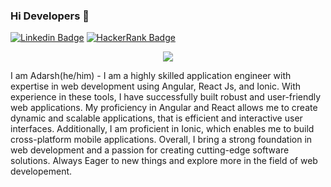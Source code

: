 ### Hi Developers 👋
[![Linkedin Badge](https://img.shields.io/badge/-AdarshShukla-blue?style=flat-square&logo=Linkedin&logoColor=white&link=https://www.linkedin.com/in/adarsh-shukla-6537a31b4/)](https://www.linkedin.com/in/adarsh-shukla-6537a31b4/)
[![HackerRank Badge](https://img.shields.io/badge/-AdarshShukla-green?style=flat-square&logo=HackerRank&logoColor=white&link=https://www.hackerrank.com/AdarshShukla)](https://www.hackerrank.com/AdarshShukla)

<p align="center">
  <a href="https://skillicons.dev">
    <img src="https://skillicons.dev/icons?i=html,css,js,angular,react,github,postman,ts" />
  </a>
</p>

I am Adarsh(he/him) - I am a highly skilled application engineer with expertise in web development using Angular, React Js, and Ionic. With experience in these tools, I have successfully built robust and user-friendly web applications. My proficiency in Angular and React allows me to create dynamic and scalable applications, that is efficient and interactive user interfaces. Additionally, I am proficient in Ionic, which enables me to build cross-platform mobile applications. Overall, I bring a strong foundation in web development and a passion for creating cutting-edge software solutions. Always Eager to new things and explore more in the field of web developement.
